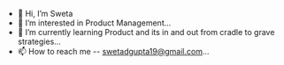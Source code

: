 - 👋 Hi, I’m Sweta
- 👀 I’m interested in Product Management...
- 🌱 I’m currently learning Product and its in and out from cradle to grave strategies...
- 📫 How to reach me -- swetadgupta19@gmail.com...

<!---
swetag19/swetag19 is a ✨ special ✨ repository because its `README.md` (this file) appears on your GitHub profile.
You can click the Preview link to take a look at your changes.
--->
